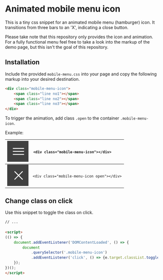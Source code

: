 # Animated mobile menu icon

This is a tiny css snippet for an animated mobile menu (hamburger) icon. 
It transitions from three bars to an 'X', indicating a close button.

Please take note that this repository only provides the icon and animation. 
For a fully functional menu feel free to take a look into the markup of 
the demo page, but this isn't the goal of this repository.

## Installation

Include the provided `mobile-menu.css` into your page and copy the following 
markup into your desired destination.

```html
<div class="mobile-menu-icon">
    <span class="line no1"></span>
    <span class="line no2"></span>
    <span class="line no3"></span>
</div>
```

To trigger the animation, add class `.open` to the container `.mobile-menu-icon`. 

Example:

| <img src="demo/closed.png" style="width: 70px" /> | ```<div class="mobile-menu-icon"></div>```<span style="padding-right: 2rem"></span> |
|---------------------------------------------------|-------------------------------------------------------------------------------------|
| <img src="demo/open.png" style="width: 70px" />   | ```<div class="mobile-menu-icon open"></div>```                                     |

## Change class on click

Use this snippet to toggle the class on click.

```html
// ...

<script>
(() => {
    document.addEventListener('DOMContentLoaded', () => {
        document
            .querySelector('.mobile-menu-icon')
            .addEventListener('click', () => {e.target.classList.toggle('open')});
    });
})();
</script>

```